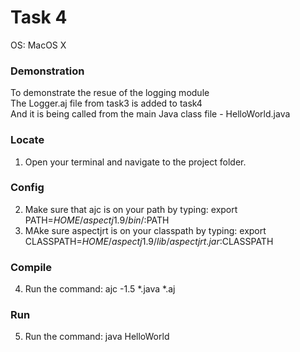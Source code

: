 # Task 4
OS: MacOS X

### Demonstration
To demonstrate the resue of the logging module  
The Logger.aj file from task3 is added to task4  
And it is being called from the main Java class file - HelloWorld.java

### Locate
1. Open your terminal and navigate to the project folder.  

### Config
2. Make sure that ajc is on your path by typing: export PATH=$HOME/aspectj1.9/bin/:$PATH  
3. MAke sure aspectjrt is on your classpath by typing: export CLASSPATH=$HOME/aspectj1.9/lib/aspectjrt.jar:$CLASSPATH  

### Compile
4. Run the command: ajc -1.5 \*.java \*.aj

### Run
5. Run the command: java HelloWorld  
